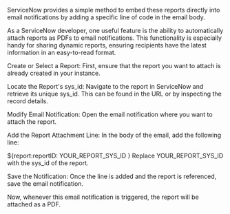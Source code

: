 ServiceNow provides a simple method to embed these reports directly into email notifications by adding a specific line of code in the email body.

As a ServiceNow developer, one useful feature is the ability to automatically attach reports as PDFs to email notifications. This functionality is especially handy for sharing dynamic reports, ensuring recipients have the latest information in an easy-to-read format.

Create or Select a Report: First, ensure that the report you want to attach is already created in your instance.

Locate the Report's sys_id: Navigate to the report in ServiceNow and retrieve its unique sys_id. This can be found in the URL or by inspecting the record details.

Modify Email Notification: Open the email notification where you want to attach the report.

Add the Report Attachment Line: In the body of the email, add the following line:

${report:reportID: YOUR_REPORT_SYS_ID }
Replace YOUR_REPORT_SYS_ID with the sys_id of the report.

Save the Notification: Once the line is added and the report is referenced, save the email notification.

Now, whenever this email notification is triggered, the report will be attached as a PDF.
